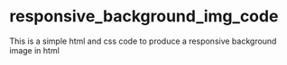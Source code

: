 # responsive_background_img_code
This is a simple html and css code to produce a responsive background image in html
